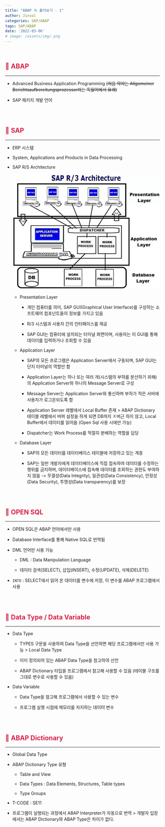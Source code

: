 ```yaml
---
title: "ABAP 슥 훑어보기 - 1"
author: Jinsol
categories: SAP/ABAP
tags: SAP/ABAP
date: '2022-03-06'
# image: /assets/img/.png
---
```


<br>

## <span style="color:#D82148">**🍚 ABAP**</span>
<hr>

- Advanced Business Application Programming ~~(처음 약자는 Allgemeiner Berichtsaufbereitungsprozessor라는 독일어에서 유래)~~

- SAP 패키지 개발 언어

<br>
<br>

## <span style="color:#D82148">**🍚 SAP**</span>
<hr>

- ERP 시스템

- System, Applications and Products in Data Processing

- SAP R/S Architecture

    ![](/assets/img/saprsarchitecture.png)

    - Presentation Layer

        - 개인 컴퓨터를 의미, SAP GUI(Graphical User Interface)를 구성하는 소프트웨어 컴포넌트들의 정보를 가지고 있음

        - R/3 시스템과 사용자 간의 인터페이스를 제공

        - SAP GUI는 컴퓨터에 설치되는 터미널 화면이며, 사용자는 이 GUI를 통해 데이터를 입력하거나 조회할 수 있음

    - Application Layer

        - SAP의 모든 프로그램은 Application Server에서 구동되며, SAP GUI는 단지 터미널의 역할만 함

        - Application Layer는 하나 또는 여러 개(시스템의 부하를 분산하기 위해)의 Application Server와 하나의 Message Server로 구성

        - Message Server는 Application Server와 통신하며 부하가 적은 서버에 사용자가 로그온되도록 함

        - Application Server 레벨에서 Local Buffer 존재 > ABAP Dictionary 테이블 레벨에서 버퍼 설정을 하게 되면 DB까지 ㅈ버근 하지 않고, Local Buffer에서 데이터를 읽어옴 (Open Sql 사용 시에만 가능)

        - Dispatcher는 Work Process를 적절히 분배하는 역할을 담당

    - Database Layer

        - SAP의 모든 데이터를 데이터베이스 테이블에 저장하고 있는 계층

        - SAP는 일반 개발자에게 데이터베이스에 직접 접속하여 데이터를 수정하는 행위를 금지하며, 데이터베이스에 접속해 데이터를 조회하는 권한도  부여하지 않음 -> 무결성(Data Integrity), 일관성(Data Consistency), 안정성(Data Security), 투명성(Data transparency)를 보장

<br>
<br>

## <span style="color:#D82148">**🍚 OPEN SQL**</span>
<hr>

- OPEN SQL은 ABAP 언어에서만 사용

- Database Interface를 통해 Native SQL로 번역됨

- DML 언어만 사용 가능

    - DML : Data Manipulation Language

    - 데이터 검색(SELECT), 삽입(INSERT), 수정(UPDATE), 삭제(DELETE)

- `INTO` : SELECT에서 읽어 온 데이터를 변수에 저장, 이 변수를 ABAP 프로그램에서 사용

<br>
<br>

## <span style="color:#D82148">**🍚 Data Type / Data Variable**</span>
<hr>

- Data Type

    - TYPES 구문을 사용하여 Data Type을 선언하면 해당 프로그램에서만 사용 가능 > Local Data Type

    - 이미 정의되어 있는 ABAP Data Type을 참고하여 선언

    - ABAP Dictionary 타입을 프로그램에서 참고해 사용할 수 있음 (테이블 구조를 그대로 변수로 사용할 수 있음)

- Data Variable

    - Data Type을 참고해 프로그램에서 사용할 수 있는 변수

    - 프로그램 실행 시점에 메모리를 차지하는 데이텨 변수

<br>
<br>

## <span style="color:#D82148">**🍚 ABAP Dictionary**</span>
<hr>

- Global Data Type

- ABAP Dictionary Type 유형

    - Table and View

    - Data Types : Data Elements, Structures, Table types

    - Type Groups

- T-CODE : SE11

- 프로그램이 실행되는 과정에서 ABAP Interpreter가 자동으로 번역 > 개발자 입장에서는 ABAP Dictionary와 ABAP Type은 차이가 없다.